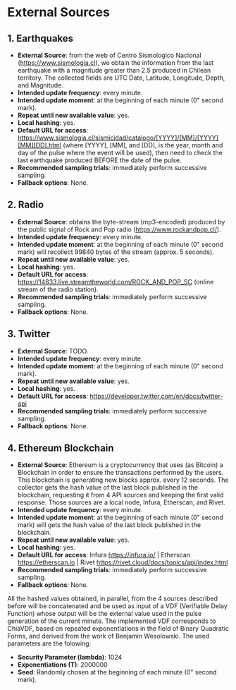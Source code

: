 # External Sources

## 1. Earthquakes
- **External Source**: from the web of Centro Sismologico Nacional (https://www.sismologia.cl), we obtain the information from the last earthquake with a magnitude greater than 2.5 produced in Chilean territory. The collected fields are UTC Date, Latitude, Longitude, Depth, and Magnitude.
- **Intended update frequency**: every minute.
- **Intended update moment**: at the beginning of each minute (0" second mark).
- **Repeat until new available value**: yes.
- **Local hashing**: yes. 
- **Default URL for access**: https://www.sismologia.cl/sismicidad/catalogo/[YYYY]/[MM]/[YYYY][MM][DD].html (where [YYYY], [MM], and [DD], is the year, month and day of the pulse where the event will be used), then need to check the last earthquake produced BEFORE the date of the pulse.
- **Recommended sampling trials**: immediately perform successive sampling.
- **Fallback options**: None.

## 2. Radio
- **External Source**: obtains the byte-stream (mp3-encoded) produced by the public signal of Rock and Pop radio (https://www.rockandpop.cl/).
- **Intended update frequency**: every minute. 
- **Intended update moment**: at the beginning of each minute (0" second mark) will recollect 99840 bytes of the stream (approx. 5 seconds). 
- **Repeat until new available value**: yes.
- **Local hashing**: yes. 
- **Default URL for access**: https://14833.live.streamtheworld.com/ROCK_AND_POP_SC (online stream of the radio station). 
- **Recommended sampling trials**: immediately perform successive sampling. 
- **Fallback options**: None.

## 3. Twitter
- **External Source**: TODO.
- **Intended update frequency**: every minute. 
- **Intended update moment**: at the beginning of each minute (0" second mark). 
- **Repeat until new available value**: yes.
- **Local hashing**: yes. 
- **Default URL for access**: https://developer.twitter.com/en/docs/twitter-api
- **Recommended sampling trials**: immediately perform successive sampling. 
- **Fallback options**: None.

## 4. Ethereum Blockchain
- **External Source**: Ethereum is a cryptocurrency that uses (as Bitcoin) a Blockchain in order to ensure the transactions performed by the users. This blockchain is generating new blocks approx. every 12 seconds. The collector gets the hash value of the last block published in the blockchain, requesting it from 4 API sources and keeping the first valid response. Those sources are a local node, Infura, Etherscan, and Rivet.
- **Intended update frequency**: every minute. 
- **Intended update moment**: at the beginning of each minute (0" second mark) will gets the hash value of the last block published in the blockchain.
- **Repeat until new available value**: yes.
- **Local hashing**: yes. 
- **Default URL for access**: Infura https://infura.io/ | Etherscan https://etherscan.io | Rivet https://rivet.cloud/docs/topics/api/index.html
- **Recommended sampling trials**: immediately perform successive sampling. 
- **Fallback options**: None.


All the hashed values obtained, in parallel, from the 4 sources described before will be concatenated and be used as input of a VDF (Verifiable Delay Function) whose output will be the external value used in the pulse generation of the current minute.
The implemented VDF corresponds to ChiaVDF, based on repeated exponentiations in the field of Binary Quadratic Forms, and derived from the work of Benjamin Wesolowski. The used parameters are the folowing:
- **Security Parameter (lambda)**: 1024
- **Exponentiations (T)**: 2000000
- **Seed**: Randomly chosen at the beginning of each minute (0" second mark).